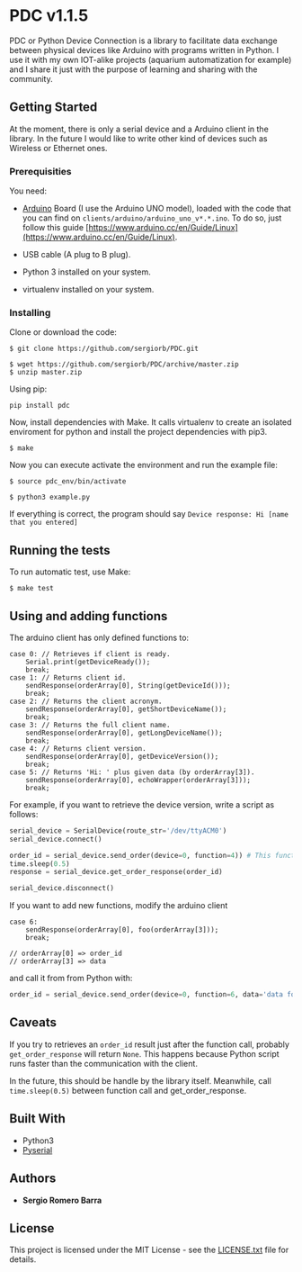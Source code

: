 # PDC v1.1.5

PDC or Python Device Connection is a library to facilitate data exchange between physical devices like Arduino
with programs written in Python. I use it with my own IOT-alike projects (aquarium automatization for example) and I share it just with the purpose of learning and sharing with the community. 

## Getting Started

At the moment, there is only a serial device and a Arduino client in the library. In the future I would like to write other kind of devices such as Wireless or Ethernet ones.

### Prerequisities

You need:
* [Arduino](https://www.arduino.cc/) Board (I use the Arduino UNO model), loaded with the code that you can find on ```clients/arduino/arduino_uno_v*.*.ino```. To do so, just follow this guide [https://www.arduino.cc/en/Guide/Linux](https://www.arduino.cc/en/Guide/Linux).

* USB cable (A plug to B plug).

* Python 3 installed on your system.

* virtualenv installed on your system.

### Installing

Clone or download the code:

```
$ git clone https://github.com/sergiorb/PDC.git
```
```
$ wget https://github.com/sergiorb/PDC/archive/master.zip
$ unzip master.zip
```

Using pip:

```
pip install pdc
```

Now, install dependencies with Make. It calls virtualenv to create an isolated enviroment for python and install the project dependencies with pip3.

```
$ make
```

Now you can execute activate the environment and run the example file:

```
$ source pdc_env/bin/activate

$ python3 example.py
``` 

If everything is correct, the program should say ```Device response: Hi [name that you entered]```

## Running the tests

To run automatic test, use Make:

```
$ make test
```

## Using and adding functions

The arduino client has only defined functions to:

```arduino
case 0: // Retrieves if client is ready.
	Serial.print(getDeviceReady());
	break;
case 1: // Returns client id.
	sendResponse(orderArray[0], String(getDeviceId()));
	break;
case 2: // Returns the client acronym.
	sendResponse(orderArray[0], getShortDeviceName());
	break;
case 3: // Returns the full client name.
	sendResponse(orderArray[0], getLongDeviceName());
	break;
case 4: // Returns client version.
	sendResponse(orderArray[0], getDeviceVersion());
	break;
case 5: // Returns 'Hi: ' plus given data (by orderArray[3]).
	sendResponse(orderArray[0], echoWrapper(orderArray[3]));
	break;
```

For example, if you want to retrieve the device version, write a script as follows:

```python
serial_device = SerialDevice(route_str='/dev/ttyACM0')
serial_device.connect()

order_id = serial_device.send_order(device=0, function=4)) # This function doesn't need any extra data.
time.sleep(0.5)
response = serial_device.get_order_response(order_id)

serial_device.disconnect()
```

If you want to add new functions, modify the arduino client

```arduino
case 6:
	sendResponse(orderArray[0], foo(orderArray[3]));
	break;

// orderArray[0] => order_id
// orderArray[3] => data 
```

and call it from from Python with:

```python
order_id = serial_device.send_order(device=0, function=6, data='data for foo function'))
```

## Caveats

If you try to retrieves an ```order_id``` result just after the function call, probably ```get_order_response``` will return ```None```. This happens because Python script runs faster than the communication with the client. 

In the future, this should be handle by the library itself. Meanwhile, call ```time.sleep(0.5)``` between function call and get_order_response.

## Built With

* Python3
* [Pyserial](https://github.com/pyserial/pyserial)

## Authors

* **Sergio Romero Barra**

## License

This project is licensed under the MIT License - see the [LICENSE.txt](LICENSE.txt) file for details.
